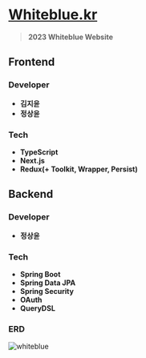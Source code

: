 # [Whiteblue.kr](http://whiteblue.kr)
> **2023 Whiteblue Website**

## Frontend
### Developer
* **김지윤**
* **정상윤**

### Tech
* **TypeScript**
* **Next.js**
* **Redux(+ Toolkit, Wrapper, Persist)**

## Backend
### Developer
* **정상윤**

### Tech
* **Spring Boot**
* **Spring Data JPA**
* **Spring Security**
* **OAuth**
* **QueryDSL**

### ERD
![whiteblue](https://user-images.githubusercontent.com/82157140/211191362-53627cd9-1b39-4b6b-a369-f91bc6d170ec.png)
